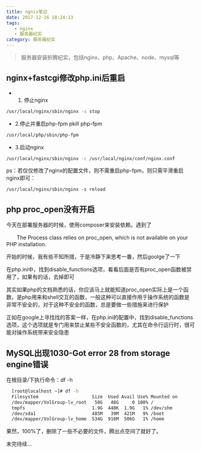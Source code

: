 ```yaml
---
title: ngnix笔记
date: 2017-12-16 18:24:13
tags:
   - nginx
   - 服务器纪实
category: 服务器纪实
---
```

> 服务器安装折腾纪实，包括nginx、php、Apache、node、mysql等

## nginx+fastcgi修改php.ini后重启
- 1. 停止nginx
```bash
/usr/local/nginx/sbin/nginx -s stop
```
- 2.停止并重启php-fpm
pkill php-fpm
```bash
/usr/local/php/sbin/php-fpm
```
- 3.启动nginx
```bash
/usr/local/nginx/sbin/nginx -c /usr/local/nginx/conf/nginx.conf
```
ps：若仅仅修改了nginx的配置文件，则不需重启php-fpm，则只需平滑重启nginx即可：
```base
/usr/local/nginx/sbin/nginx -s reload
```
<!--more-->
## php proc_open没有开启
今天在部署服务器的时候，使用composer来安装依赖。遇到了

　　The Process class relies on proc_open, which is not available on your PHP installation.

开始的时候，我有些不知所措，于是冷静下来思考一番，然后goolge了一下

在php.ini中，找到disable_functions选项，看看后面是否有proc_open函数被禁用了，如果有的话，去掉即可

其实如果php的文档熟悉的话，你应该马上就能知道proc_open实际上是一个函数，是php用来和shell交互的函数，一般这种可以直接作用于操作系统的函数是非常不安全的，对于这种不安全的函数，总是要做一些措施来进行保护

正如在google上寻找找的答案一样，在php.ini的配置中，找到disable_functions选项，这个选项就是专门用来禁止某些不安全函数的，尤其在命令行运行时，很可能对操作系统带来安全隐患

## MySQL出现1030-Got error 28 from storage engine错误
在根目录/下执行命令：df -h
```bash
  [root@localhost ~]# df -h
  Filesystem                    Size  Used Avail Use% Mounted on
  /dev/mapper/VolGroup-lv_root   50G   48G     0 100% /
  tmpfs                         1.9G  448K  1.9G   1% /dev/shm
  /dev/sda1                     485M   39M  421M   9% /boot
  /dev/mapper/VolGroup-lv_home  534G  916M  506G   1% /home
```
果然，100%了，删除了一些不必要的文件，腾出点空间了就好了。

未完待续...
